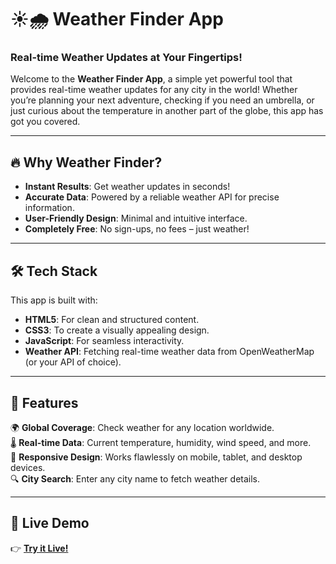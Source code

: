 # ☀️🌧️ **Weather Finder App**  

### Real-time Weather Updates at Your Fingertips!  

Welcome to the **Weather Finder App**, a simple yet powerful tool that provides real-time weather updates for any city in the world! Whether you’re planning your next adventure, checking if you need an umbrella, or just curious about the temperature in another part of the globe, this app has got you covered.

---

## 🔥 Why Weather Finder?  

- **Instant Results**: Get weather updates in seconds!  
- **Accurate Data**: Powered by a reliable weather API for precise information.  
- **User-Friendly Design**: Minimal and intuitive interface.  
- **Completely Free**: No sign-ups, no fees – just weather!  

---

## 🛠️ Tech Stack  

This app is built with:  
- **HTML5**: For clean and structured content.  
- **CSS3**: To create a visually appealing design.  
- **JavaScript**: For seamless interactivity.  
- **Weather API**: Fetching real-time weather data from OpenWeatherMap (or your API of choice).  

---

## 🌟 Features  

🌍 **Global Coverage**: Check weather for any location worldwide.  
🌡️ **Real-time Data**: Current temperature, humidity, wind speed, and more.  
📱 **Responsive Design**: Works flawlessly on mobile, tablet, and desktop devices.  
🔍 **City Search**: Enter any city name to fetch weather details.  

---

## 🎥 Live Demo  

👉 [**Try it Live!**](https://saurabh123rawat456.github.io/WeatherApp-WeatherFinder-using-API/)
